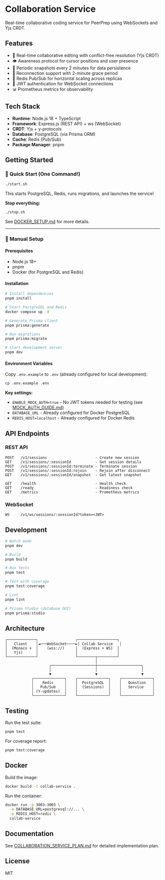 # Collaboration Service

Real-time collaborative coding service for PeerPrep using WebSockets and Yjs CRDT.

## Features

- 🔄 Real-time collaborative editing with conflict-free resolution (Yjs CRDT)
- 👁️ Awareness protocol for cursor positions and user presence
- 💾 Periodic snapshots every 2 minutes for data persistence
- 🔌 Reconnection support with 2-minute grace period
- 📡 Redis Pub/Sub for horizontal scaling across replicas
- 🔐 JWT authentication for WebSocket connections
- 📊 Prometheus metrics for observability

## Tech Stack

- **Runtime**: Node.js 18 + TypeScript
- **Framework**: Express.js (REST API) + ws (WebSocket)
- **CRDT**: Yjs + y-protocols
- **Database**: PostgreSQL (via Prisma ORM)
- **Cache**: Redis (Pub/Sub)
- **Package Manager**: pnpm

## Getting Started

### 🚀 Quick Start (One Command!)

```bash
./start.sh
```

This starts PostgreSQL, Redis, runs migrations, and launches the service!

**Stop everything:**

```bash
./stop.sh
```

See [DOCKER_SETUP.md](./DOCKER_SETUP.md) for more details.

---

### 📖 Manual Setup

#### Prerequisites

- Node.js 18+
- pnpm
- Docker (for PostgreSQL and Redis)

#### Installation

```bash
# Install dependencies
pnpm install

# Start PostgreSQL and Redis
docker compose up -d

# Generate Prisma client
pnpm prisma:generate

# Run migrations
pnpm prisma:migrate

# Start development server
pnpm dev
```

#### Environment Variables

Copy `.env.example` to `.env` (already configured for local development):

```bash
cp .env.example .env
```

**Key settings:**

- `ENABLE_MOCK_AUTH=true` - No JWT tokens needed for testing (see [MOCK_AUTH_GUIDE.md](./MOCK_AUTH_GUIDE.md))
- `DATABASE_URL` - Already configured for Docker PostgreSQL
- `REDIS_HOST=localhost` - Already configured for Docker Redis

## API Endpoints

### REST API

```
POST   /v1/sessions                      - Create new session
GET    /v1/sessions/:sessionId           - Get session details
POST   /v1/sessions/:sessionId:terminate - Terminate session
POST   /v1/sessions/:sessionId:rejoin    - Rejoin after disconnect
GET    /v1/sessions/:sessionId/snapshot  - Get latest snapshot

GET    /health                           - Health check
GET    /ready                            - Readiness check
GET    /metrics                          - Prometheus metrics
```

### WebSocket

```
WS     /v1/ws/sessions/:sessionId?token=<JWT>
```

## Development

```bash
# Watch mode
pnpm dev

# Build
pnpm build

# Run tests
pnpm test

# Test with coverage
pnpm test:coverage

# Lint
pnpm lint

# Prisma Studio (database GUI)
pnpm prisma:studio
```

## Architecture

```
┌─────────────┐                 ┌──────────────────┐
│   Client    │◄───WebSocket────►│ Collab Service   │
│  (Monaco +  │    (wss://)     │  (Express + WS)  │
│   Yjs)      │                 │                  │
└─────────────┘                 └────────┬─────────┘
                                         │
                    ┌────────────────────┼────────────────────┐
                    │                    │                    │
                    ▼                    ▼                    ▼
            ┌──────────────┐    ┌──────────────┐    ┌──────────────┐
            │    Redis     │    │  PostgreSQL  │    │   Question   │
            │   Pub/Sub    │    │  (Sessions)  │    │   Service    │
            │ (Y-updates)  │    │              │    │              │
            └──────────────┘    └──────────────┘    └──────────────┘
```

## Testing

Run the test suite:

```bash
pnpm test
```

For coverage report:

```bash
pnpm test:coverage
```

## Docker

Build the image:

```bash
docker build -t collab-service .
```

Run the container:

```bash
docker run -p 3003:3003 \
  -e DATABASE_URL=postgresql://... \
  -e REDIS_HOST=redis \
  collab-service
```

## Documentation

See [COLLABORATION_SERVICE_PLAN.md](./COLLABORATION_SERVICE_PLAN.md) for detailed implementation plan.

## License

MIT
